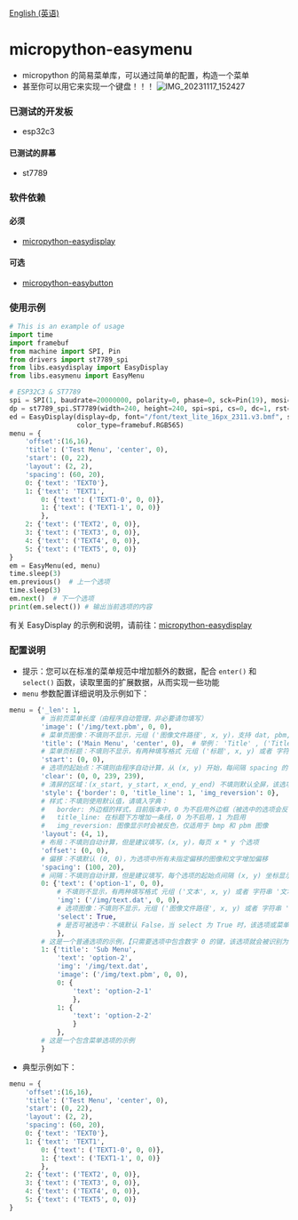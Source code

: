 [English (英语)](./README.md)
# micropython-easymenu
- micropython 的简易菜单库，可以通过简单的配置，构造一个菜单
- 甚至你可以用它来实现一个键盘！！！
![IMG_20231117_152427](https://github.com/funnygeeker/micropython-easymenu/assets/96659329/2c880f4a-1556-4ba6-b919-eb7874c2ea18)

### 已测试的开发板
- esp32c3

#### 已测试的屏幕
- st7789

### 软件依赖

#### 必须
- [micropython-easydisplay](https://github.com/funnygeeker/micropython-easydisplay)

#### 可选
- [micropython-easybutton](https://github.com/funnygeeker/micropython-easybutton)

### 使用示例
```python
# This is an example of usage
import time
import framebuf
from machine import SPI, Pin
from drivers import st7789_spi
from libs.easydisplay import EasyDisplay
from libs.easymenu import EasyMenu

# ESP32C3 & ST7789
spi = SPI(1, baudrate=20000000, polarity=0, phase=0, sck=Pin(19), mosi=Pin(18))
dp = st7789_spi.ST7789(width=240, height=240, spi=spi, cs=0, dc=1, rst=11, rotation=1)
ed = EasyDisplay(display=dp, font="/font/text_lite_16px_2311.v3.bmf", show=True, color=0xFFFF, clear=True,
                 color_type=framebuf.RGB565)
menu = {
    'offset':(16,16),
    'title': ('Test Menu', 'center', 0),
    'start': (0, 22),
    'layout': (2, 2),
    'spacing': (60, 20),
    0: {'text': 'TEXT0'},
    1: {'text': 'TEXT1',
        0: {'text': ('TEXT1-0', 0, 0)},
        1: {'text': ('TEXT1-1', 0, 0)}
        },
    2: {'text': ('TEXT2', 0, 0)},
    3: {'text': ('TEXT3', 0, 0)},
    4: {'text': ('TEXT4', 0, 0)},
    5: {'text': ('TEXT5', 0, 0)}
}
em = EasyMenu(ed, menu)
time.sleep(3)
em.previous()  # 上一个选项
time.sleep(3)
em.next()  # 下一个选项
print(em.select()) # 输出当前选项的内容
```
有关 EasyDisplay 的示例和说明，请前往：[micropython-easydisplay](https://github.com/funnygeeker/micropython-easydisplay)

### 配置说明
- 提示：您可以在标准的菜单规范中增加额外的数据，配合 `enter()` 和 `select()` 函数，读取里面的扩展数据，从而实现一些功能
- `menu` 参数配置详细说明及示例如下：
```python
menu = {'_len': 1,
        # 当前页菜单长度（由程序自动管理，非必要请勿填写）
        'image': ('/img/text.pbm', 0, 0),
        # 菜单页图像：不填则不显示，元组 ('图像文件路径', x, y)，支持 dat, pbm, bmp 图片，这里的元组也可以替换为列表，图片需要包含后缀名，详细的图片说明详见 micropython-easydisplay
        'title': ('Main Menu', 'center', 0),  # 举例： 'Title' , ('Title', 0, 0)
        # 菜单页标题：不填则不显示，有两种填写格式 元组 ('标题', x, y) 或者 字符串 '标题'（默认居中文字，y坐标为 0），这里的元组也可以替换为列表，标题的 x坐标 支持使用 'center', 'left', 'right' 代替， y坐标 支持使用 'center', 'top', 'bottom' 代替
        'start': (0, 0),
        # 选项的起始点：不填则由程序自动计算，从 (x, y) 开始，每间隔 spacing 的长度显示一个选项
        'clear': (0, 0, 239, 239),
        # 清屏的区域：(x_start, y_start, x_end, y_end) 不填则默认全屏，该选项可以用于实现：同屏幕多个菜单同时存在
        'style': {'border': 0, 'title_line': 1, 'img_reversion': 0},
        # 样式：不填则使用默认值，请填入字典：
        #   border: 外边框的样式，目前版本中，0 为不启用外边框（被选中的选项会反色），1 为启用外边框（被选中的选项会反色）
        #   title_line: 在标题下方增加一条线，0 为不启用，1 为启用
        #   img_reversion: 图像显示时会被反色，仅适用于 bmp 和 pbm 图像
        'layout': (4, 1),
        # 布局：不填则自动计算，但是建议填写，(x, y)，每页 x * y 个选项
        'offset': (0, 0),
        # 偏移：不填默认 (0, 0)，为选项中所有未指定偏移的图像和文字增加偏移
        'spacing': (100, 20),
        # 间隔：不填则自动计算，但是建议填写，每个选项的起始点间隔 (x, y) 坐标显示
        0: {'text': ('option-1', 0, 0),
            # 不填则不显示，有两种填写格式 元组 ('文本', x, y) 或者 字符串 '文本'（默认偏移为(0, 0)），这里的元组也可以替换为列表，text 的偏移暂时只能用数字表示
            'img': ('/img/text.dat', 0, 0),
            # 选项图像：不填则不显示，元组 ('图像文件路径', x, y) 或者 字符串 '图像文件路径'（默认偏移为(0, 0)）支持 dat, pbm, bmp 图片，这里的元组也可以替换为列表，图片需要包含后缀名，详细的图片说明详见 micropython-easydisplay
            'select': True,
            # 是否可被选中：不填默认 False，当 select 为 True 时，该选项或菜单会被显示，但是光标会自动跳过该选项，无法被选中
            },
        # 这是一个普通选项的示例，【只需要选项中包含数字 0 的键，该选项就会被识别为菜单，使用 enter() 函数时，会进入下一级菜单】
        1: {'title': 'Sub Menu',
            'text': 'option-2',
            'img': '/img/text.dat',
            'image': ('/img/text.pbm', 0, 0),
            0: {
                'text': 'option-2-1'
                },
            1: {
                'text': 'option-2-2'
                }
            },
        # 这是一个包含菜单选项的示例
        }
```

- 典型示例如下：
```python
menu = {
    'offset':(16,16),
    'title': ('Test Menu', 'center', 0),
    'start': (0, 22),
    'layout': (2, 2),
    'spacing': (60, 20),
    0: {'text': 'TEXT0'},
    1: {'text': 'TEXT1',
        0: {'text': ('TEXT1-0', 0, 0)},
        1: {'text': ('TEXT1-1', 0, 0)}
        },
    2: {'text': ('TEXT2', 0, 0)},
    3: {'text': ('TEXT3', 0, 0)},
    4: {'text': ('TEXT4', 0, 0)},
    5: {'text': ('TEXT5', 0, 0)}
}
```
